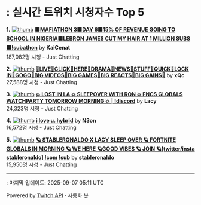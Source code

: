 # : 실시간 트위치 시청자수 Top 5

**1.** [![thumb](https://static-cdn.jtvnw.net/previews-ttv/live_user_kaicenat-320x180.jpg)](https://twitch.tv/KaiCenat)
**[🟪MAFIATHON 3🟪DAY 6🟪15% OF REVENUE GOING TO SCHOOL IN NIGERIA🟪LEBRON JAMES CUT MY HAIR AT 1 MILLION SUBS🟪!subathon](https://twitch.tv/KaiCenat)** by **KaiCenat**<br>187,082명 시청  - Just Chatting

**2.** [![thumb](https://static-cdn.jtvnw.net/previews-ttv/live_user_xqc-320x180.jpg)](https://twitch.tv/xQc)
**[🖖LIVE🖖CLICK🖖HERE🖖DRAMA🖖NEWS🖖STUFF🖖QUICK🖖LOCK IN🖖GOGO🖖BIG VIDEOS🖖BIG GAMES🖖BIG REACTS🖖BIG GAINS🖖](https://twitch.tv/xQc)** by **xQc**<br>27,588명 시청  - Just Chatting

**3.** [![thumb](https://static-cdn.jtvnw.net/previews-ttv/live_user_lacy-320x180.jpg)](https://twitch.tv/Lacy)
**[💥 LOST IN LA 💥 SLEEPOVER WITH RON 💥 FNCS GLOBALS WATCHPARTY TOMORROW MORNING 💥 | !discord](https://twitch.tv/Lacy)** by **Lacy**<br>24,323명 시청  - Just Chatting

**4.** [![thumb](https://static-cdn.jtvnw.net/previews-ttv/live_user_n3on-320x180.jpg)](https://twitch.tv/N3on)
**[i love u. hybrid](https://twitch.tv/N3on)** by **N3on**<br>16,572명 시청  - Just Chatting

**5.** [![thumb](https://static-cdn.jtvnw.net/previews-ttv/live_user_stableronaldo-320x180.jpg)](https://twitch.tv/stableronaldo)
**[🪐 STABLERONALDO X LACY SLEEP OVER 🪐 FORTNITE GLOBALS IN MORNING 🪐 WE HERE 🪐GOOD VIBES  🪐 JOIN 🪐[twitter/insta stableronaldo] !com !sub](https://twitch.tv/stableronaldo)** by **stableronaldo**<br>15,950명 시청  - Just Chatting


---
: 마지막 업데이트: 2025-09-07 05:11 UTC

Powered by [Twitch API](https://dev.twitch.tv/docs/api/reference) · 자동화 봇